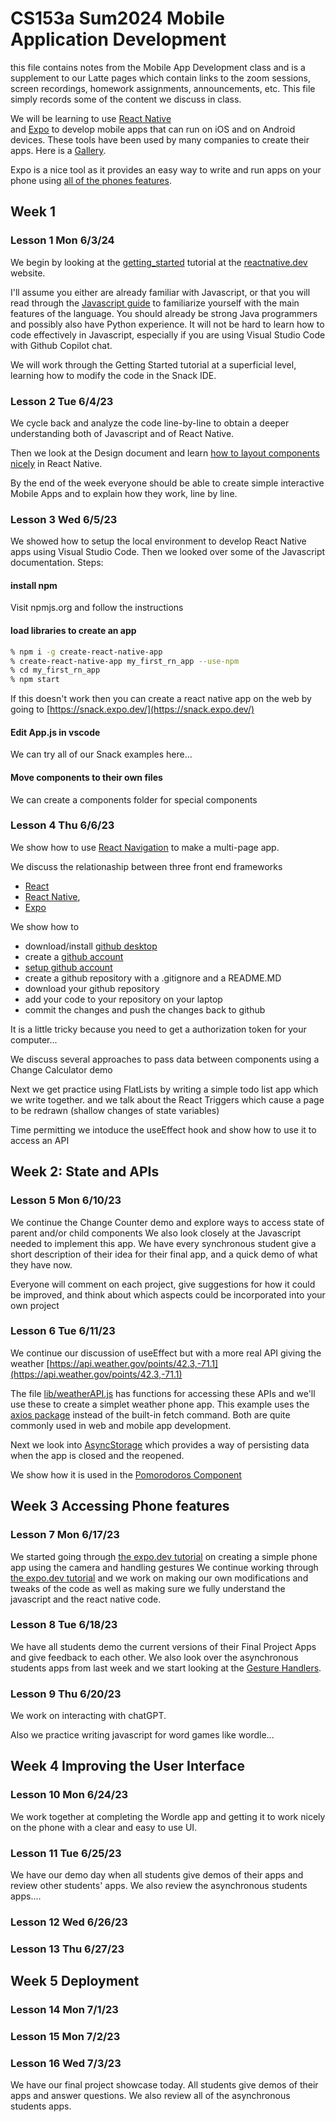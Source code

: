 # CS153a Sum2024  Mobile Application Development
this file contains notes from the Mobile App Development class
and is a supplement to our Latte pages which contain links to the
zoom sessions, screen recordings, homework assignments, announcements,
etc. This file simply records some of the content we discuss in class.

We will be learning to use [React Native](https://reactnative.dev)  
and [Expo](https://docs.expo.dev/) to develop mobile apps
that can run on iOS and on Android devices. These tools have been used
by many companies to create their apps. Here is a [Gallery](https://reactnative.dev/showcase).

Expo is a nice tool as it provides an easy way to write and run apps on your phone
using [all of the phones features](https://docs.expo.dev/versions/latest/).

## Week 1

### Lesson 1 Mon 6/3/24
We begin by looking at the [getting_started](https://reactnative.dev/docs/getting-started) tutorial at the
[reactnative.dev](https://reactnative.dev) website.

I'll assume you either are already familiar with Javascript, 
or that you will read through the [Javascript guide](https://developer.mozilla.org/en-US/docs/Web/JavaScript/Guide)
to familiarize yourself with the main features of the language. 
You should already be strong Java programmers and possibly also have Python experience. 
It will not be hard to learn how to code effectively in Javascript, 
especially if you are using Visual Studio Code with Github Copilot chat.

We will work through the Getting Started tutorial at a superficial level,
learning how to modify the code in the Snack IDE.

### Lesson 2 Tue 6/4/23
We cycle back and  analyze the code line-by-line to obtain a deeper
understanding both of Javascript and of React Native.

Then we look at the Design document and learn [how to layout components nicely](../notes/component_layout.md) in React Native.

By the end of the week everyone should be able to create simple interactive Mobile Apps
and to explain how they work, line by line.

### Lesson 3 Wed 6/5/23
We showed how to setup the local environment to develop React Native apps using Visual Studio Code.
Then we looked over some of the Javascript documentation.
Steps:
#### install npm
Visit npmjs.org and follow the instructions

#### load libraries to create an app
``` bash
% npm i -g create-react-native-app
% create-react-native-app my_first_rn_app --use-npm
% cd my_first_rn_app
% npm start
```

If this doesn't work then you can create a react native app on the web
by going to [https://snack.expo.dev/](https://snack.expo.dev/)

#### Edit App.js in vscode
 We can try all of our Snack examples here...

#### Move components to their own files
We can create a components folder for special components


### Lesson 4 Thu 6/6/23
We show how to use [React Navigation](https://reactnavigation.org/) to make a multi-page app.

We discuss the relationaship between three front end frameworks
* [React](https://react.dev)
* [React Native](https://reactnative.dev),
* [Expo](https://docs.expo.dev/)

We show how to 
* download/install [github desktop](https://desktop.github.com/)
* create a [github account](https://github.com)
* [setup github account](https://docs.github.com/en/desktop/installing-and-configuring-github-desktop/installing-and-authenticating-to-github-desktop/about-connections-to-github-in-github-desktop)
* create a github repository with a .gitignore and a README.MD
* download your github repository
* add your code to your repository on your laptop
* commit the changes and push the changes back to github

It is a little tricky because you need to get a authorization token for your computer...

We discuss several approaches to pass data between components using a Change Calculator demo

Next we get practice using FlatLists by writing a simple todo list app which we write together.
and we talk about the React Triggers which cause a page to be redrawn (shallow changes of state variables)

Time permitting we intoduce the useEffect hook and show how to use it to access an API

## Week 2: State and APIs

### Lesson 5 Mon 6/10/23
We continue the Change Counter demo and explore ways to access state of parent and/or child components
We also look closely at the Javascript needed to implement this app.
We have every synchronous student give a short description of their idea for their final app, and a quick demo of what they have now. 

Everyone will comment on each project, give suggestions for how it could be improved, and think about which aspects could be incorporated into your own project

### Lesson 6 Tue 6/11/23
We continue our discussion of useEffect but with a more real API giving the weather 
[https://api.weather.gov/points/42.3,-71.1](https://api.weather.gov/points/42.3,-71.1)

The file [lib/weatherAPI.js](../code/AwesomeProject/lib/weatherAPI.js) has functions for accessing these APIs
and we'll use these to create a simplet weather phone app. This example uses the 
[axios package](https://www.npmjs.com/package/axios) instead of the built-in fetch command. Both are
quite commonly used in web and mobile app development.

Next we look into [AsyncStorage](https://reactnative.dev/docs/asyncstorage) which provides a way
of persisting data when the app is closed and the reopened.

We show how it is used in the [Pomorodoros Component](../code/AwesomeProject/components/Pomorodos.js)


## Week 3 Accessing Phone features

### Lesson 7 Mon 6/17/23
We started going through [the expo.dev tutorial](https://docs.expo.dev/tutorial/introduction/) 
on creating a simple phone app using the camera and handling gestures
We continue working through [the expo.dev tutorial](https://docs.expo.dev/tutorial/introduction/)
and we work on making our own modifications and tweaks of the code as well as making sure we fully 
understand the javascript and the react native code.

### Lesson 8 Tue 6/18/23
We have all students demo the current versions of their Final Project Apps
and give feedback to each other. We also look over the asynchronous students apps from last week
and we start looking at the [Gesture Handlers](https://docs.swmansion.com/react-native-gesture-handler/).  

### Lesson 9 Thu 6/20/23
We work on interacting with chatGPT.

Also we practice writing javascript for word games like wordle...

## Week 4 Improving the User Interface

### Lesson 10 Mon 6/24/23
We work together at completing the Wordle app and getting it to work nicely on the phone
with a clear and easy to use UI.

### Lesson 11 Tue 6/25/23
We have our demo day when all students give demos of their apps and review other students' apps.
We also review the asynchronous students apps....

### Lesson 12 Wed 6/26/23

### Lesson 13 Thu 6/27/23

## Week 5 Deployment

### Lesson 14 Mon 7/1/23

### Lesson 15 Mon 7/2/23

### Lesson 16 Wed 7/3/23
We have our final project showcase today.
All students give demos of their apps and answer questions.
We also review all of the asynchronous students apps.


